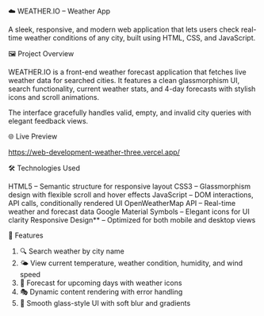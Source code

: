 ☁️ WEATHER.IO – Weather App

A sleek, responsive, and modern web application that lets users check real-time weather conditions of any city, built using HTML, CSS, and JavaScript.

🖼️ Project Overview

WEATHER.IO is a front-end weather forecast application that fetches live weather data for searched cities. It features a clean glassmorphism UI, search functionality, current weather stats, and 4-day forecasts with stylish icons and scroll animations.

The interface gracefully handles valid, empty, and invalid city queries with elegant feedback views.

🌐 Live Preview

https://web-development-weather-three.vercel.app/

🛠️ Technologies Used

HTML5 – Semantic structure for responsive layout
CSS3 – Glassmorphism design with flexible scroll and hover effects
JavaScript – DOM interactions, API calls, conditionally rendered UI
OpenWeatherMap API – Real-time weather and forecast data
Google Material Symbols – Elegant icons for UI clarity
Responsive Design** – Optimized for both mobile and desktop views

🎯 Features

1. 🔍 Search weather by city name
2. 🌤️ View current temperature, weather condition, humidity, and wind speed
3. 📅 Forecast for upcoming days with weather icons
4. 🎭 Dynamic content rendering with error handling
5. 🧊 Smooth glass-style UI with soft blur and gradients
